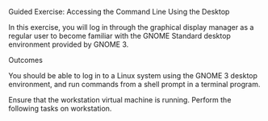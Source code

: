 Guided Exercise: Accessing the Command Line Using the Desktop

In this exercise, you will log in through the graphical display manager as a regular user to become familiar with the GNOME Standard desktop environment provided by GNOME 3.

Outcomes

You should be able to log in to a Linux system using the GNOME 3 desktop environment, and run commands from a shell prompt in a terminal program.

Ensure that the workstation virtual machine is running. Perform the following tasks on workstation.

